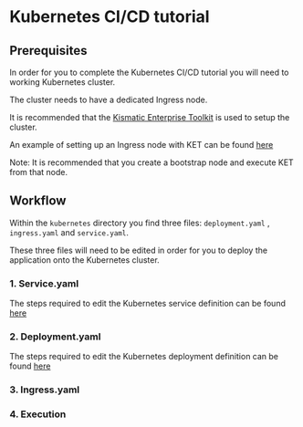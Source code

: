 # Kubernetes CI/CD tutorial

## Prerequisites

In order for you to complete the Kubernetes CI/CD tutorial you will need to working Kubernetes cluster.

The cluster needs to have a dedicated Ingress node.

It is recommended that the [Kismatic Enterprise Toolkit](https://github.com/apprenda/kismatic) is used to setup the cluster.

An example of setting up an Ingress node with KET can be found [here](https://github.com/apprenda/kismatic/blob/master/docs/INGRESS.md)

Note: It is recommended that you create a bootstrap node and execute KET from that node.

## Workflow

Within the `kubernetes` directory you find three files: `deployment.yaml` , `ingress.yaml` and `service.yaml`.

These three files will need to be edited in order for you to deploy the application onto the Kubernetes cluster.

### 1. Service.yaml

The steps required to edit the Kubernetes service definition can be found [here](kubernetes-service.md)

### 2. Deployment.yaml

The steps required to edit the Kubernetes deployment definition can be found [here](kubernetes-deployment.md)

### 3. Ingress.yaml


### 4. Execution

